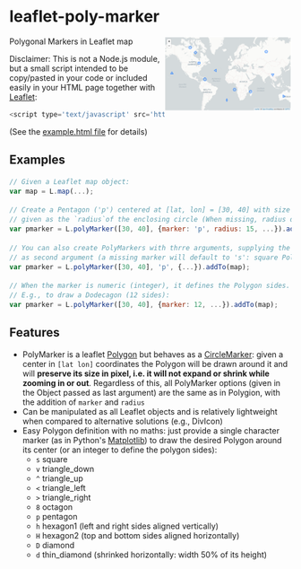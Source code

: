 # leaflet-poly-marker

Polygonal Markers in Leaflet map <img align="right" width="45%" src='example-map.png'>


Disclaimer: This is not a Node.js module, but a small script intended to be copy/pasted in your code or included 
easily in your HTML page together with [Leaflet](https://leafletjs.com/):
```javascript
<script type='text/javascript' src='https://raw.githubusercontent.com/rizac/leaflet-poly-marker/main/polymarker.min.js'>
```
(See the [example.html file](https://github.com/rizac/leaflet-poly-marker/blob/main/example.html)
for details) 

## Examples

```javascript
// Given a Leaflet map object:
var map = L.map(...);

// Create a Pentagon ('p') centered at [lat, lon] = [30, 40] with size in pixels
// given as the `radius`of the enclosing circle (When missing, radius defaults to 10)
var pmarker = L.polyMarker([30, 40], {marker: 'p', radius: 15, ...}).addTo(map);
        
// You can also create PolyMarkers with thrre arguments, supplying the marker separately
// as second argument (a missing marker will default to 's': square Polygon)
var pmarker = L.polyMarker([30, 40], 'p', {...}).addTo(map);

// When the marker is numeric (integer), it defines the Polygon sides.
// E.g., to draw a Dodecagon (12 sides):
var pmarker = L.polyMarker([30, 40], {marker: 12, ...}).addTo(map);
```

## Features

- PolyMarker is a leaflet [Polygon](https://leafletjs.com/reference-1.7.1.html#polygon) but behaves as a [CircleMarker](https://leafletjs.com/reference-1.7.1.html#circlemarker): given a center in `[lat lon]` coordinates the Polygon will be drawn around it
  and will **preserve its size in pixel, i.e. it will not expand or shrink while zooming in or out**. Regardless of this, all PolyMarker options
  (given in the Object passed as last argument) are the same as in Polygion, with the addition of `marker` and `radius` 
- Can be manipulated as all Leaflet objects and is relatively lightweight when compared to alternative solutions (e.g., DivIcon)
- Easy Polygon definition with no maths: just provide a single character marker (as in Python's
  [Matplotlib](https://matplotlib.org/stable/api/markers_api.html)) to draw the desired Polygon around its center (or an integer to define the polygon sides):
  - `s` square
  - `v` triangle_down
  - `^` triangle_up
  - `<` triangle_left
  - `>` triangle_right
  - `8` octagon
  - `p` pentagon
  - `h` hexagon1 (left and right sides aligned vertically)
  - `H` hexagon2  (top and bottom sides aligned horizontally)
  - `D` diamond
  - `d` thin_diamond (shrinked horizontally: width 50% of its height)
